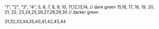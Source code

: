 "1", "2", "3", "4", 5, 6, 7, 8, 9, 10, 11,12,13,14; // dark green
15,16, 17, 18, 19, 20, 21, 22, 23,24,25,26,27,28,29,30 // darker green

31,32,33,34,35,40,41,42,43,44
